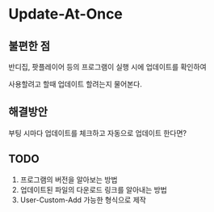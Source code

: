 # Update-At-Once
## 불편한 점
반디집, 팟플레이어 등의 프로그램이 실행 시에 업데이트를 확인하여

사용할려고 할때 업데이트 할려는지 물어본다.

## 해결방안
부팅 시마다 업데이트를 체크하고 자동으로 업데이트 한다면?

## TODO
1. 프로그램의 버전을 알아보는 방법
2. 업데이트된 파일의 다운로드 링크를 알아내는 방법
3. User-Custom-Add 가능한 형식으로 제작
